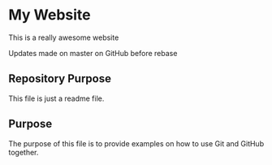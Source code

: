 # My Website

This is a really awesome website

Updates made on master on GitHub before rebase

## Repository Purpose 
 
This file is just a readme file.

## Purpose 

The purpose of this file is to provide examples
on how to use Git and GitHub together.